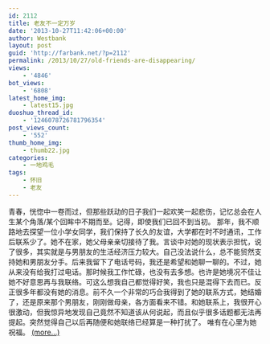 ```yaml
---
id: 2112
title: 老友不一定万岁
date: '2013-10-27T11:42:06+00:00'
author: Westbank
layout: post
guid: 'http://farbank.net/?p=2112'
permalink: /2013/10/27/old-friends-are-disappearing/
views:
    - '4846'
bot_views:
    - '6808'
latest_home_img:
    - latest15.jpg
duoshuo_thread_id:
    - '1246078726781796354'
post_views_count:
    - '552'
thumb_home_img:
    - thumb22.jpg
categories:
    - 一地鸡毛
tags:
    - 怀旧
    - 老友
---
```


青春，恍惚中一卷而过，但那些跃动的日子我们一起欢笑一起悲伤，记忆总会在人生某个角落/某个回眸中不期而至。记得，即使我们已回不到当初。 那年，我不顺路地去探望一位小学女同学，我们保持了长久的友谊，大学都在时不时通讯，工作后联系少了。她不在家，她父母亲亲切接待了我。言谈中对她的现状表示担忧，说了很多，其实就是与男朋友的生活经济压力较大。自己没法说什么，总不能贸然支持她和男朋友分手。后来我留下了电话号码，我还是希望和她聊一聊的。不过，她从来没有给我打过电话。那时候我工作忙碌，也没有去多想。也许是她境况不佳让她不好意思再与我联络。可这么想我自己都觉得好笑，我也只是混得下去而已。反正很多年都没有她的消息。前不久一个非常的巧合我得到了她的联系方式，她结婚了，还是原来那个男朋友，刚刚做母亲，各方面看来不错。和她联系上，我很开心很激动，但我惊异地发现自己竟然不知道该从何说起，而且似乎很多话题都无法再提起。突然觉得自己以后再随便和她联络已经算是一种打扰了。 唯有在心里为她祝福。 [<span aria-label="Continue reading 老友不一定万岁">(more…)</span>](http://farbank.net/2013/10/27/old-friends-are-disappearing/#more-2112)